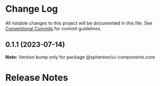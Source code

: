 # Change Log

All notable changes to this project will be documented in this file.
See [Conventional Commits](https://conventionalcommits.org) for commit guidelines.

## 0.1.1 (2023-07-14)

**Note:** Version bump only for package @sphereon/ui-components.core





# Release Notes
